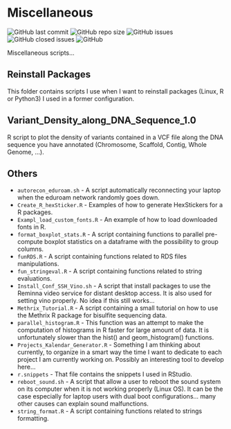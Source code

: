 # Miscellaneous

![GitHub last commit](https://img.shields.io/github/last-commit/YoannPa/Miscellaneous)
![GitHub repo size](https://img.shields.io/github/repo-size/YoannPa/Miscellaneous)
![GitHub issues](https://img.shields.io/github/issues-raw/YoannPa/Miscellaneous)
![GitHub closed issues](https://img.shields.io/github/issues-closed-raw/YoannPa/Miscellaneous)
![GitHub](https://img.shields.io/github/license/YoannPa/Miscellaneous)  

Miscellaneous scripts...

## Reinstall Packages
This folder contains scripts I use when I want to reinstall packages (Linux, R or Python3) I used in a former configuration.  

## Variant_Density_along_DNA_Sequence_1.0
R script to plot the density of variants contained in a VCF file along the DNA sequence you have annotated (Chromosome, Scaffold, Contig, Whole Genome, ...).  

## Others
* `autorecon_eduroam.sh` - A script automatically reconnecting your laptop when the eduroam network randomly goes down.  
* `Create_R_hexSticker.R` - Examples of how to generate HexStickers for a R packages.  
* `Exampl_load_custom_fonts.R` - An example of how to load downloaded fonts in R.  
* `format_boxplot_stats.R` - A script containing functions to parallel pre-compute boxplot statistics on a dataframe with the possibility to group columns.  
* `funRDS.R` - A script containing functions related to RDS files manipulations.  
* `fun_stringeval.R` - A script containing functions related to string evaluations.  
* `Install_Conf_SSH_Vino.sh` - A script that install packages to use the Reminna video service for distant desktop access. It is also used for setting vino properly. No idea if this still works...  
* `Methrix_Tutorial.R` - A script containing a small tutorial on how to use the Methrix R package for bisulfite sequencing data.  
* `parallel_histogram.R` - This function was an attempt to make the computation of histograms in R faster for large amount of data. It is unfortunately slower than the hist() and geom_histogram() functions.  
* `Projects_Kalendar_Generator.R` - Something I am thinking about currently, to organize in a smart way the time I want to dedicate to each project I am currently working on. Possibly an interesting tool to develop here...  
* `r.snippets` - That file contains the snippets I used in RStudio.  
* `reboot_sound.sh` - A script that allow a user to reboot the sound system on its computer when it is not working properly (Linux OS). It can be the case especially for laptop users with dual boot configurations... many other causes can explain sound malfunctions.  
* `string_format.R` - A script containing functions related to strings formatting.  
